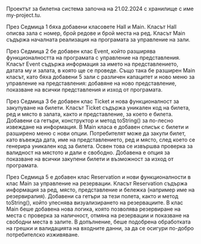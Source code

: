 Проектът за билетна система започна на 21.02.2024 с хранилище с име my-project.tu.

През Седмица 1 бяха добавени класовете Hall и Main. Класът Hall описва зала с номер, брой редове и брой места на ред. Класът Main съдържа началната реализация на програмата за управление на зали.

През Седмица 2 бе добавен клас Event, който разширява функционалността на програмата с управление на представления. Класът Event съдържа информация за името на представлението, датата му и залата, в която ще се проведе. Също така бе разширен Main класът, като бяха добавени 5 зали с различен капацитет и ново меню за управление на представления: добавяне на ново представление, показване на всички представления и изход от програмата.

През Седмица 3 бе добавен клас Ticket и нова функционалност за закупуване на билети. Класът Ticket съдържа уникален код на билета, ред и място в залата, както и представление, за което е билета. Добавени са гетъри, конструктор и метод toString() за по-лесно извеждане на информация. В Main класа е добавен списък с билети и разширено меню с нови опции. Потребителят може да закупи билет, като въвежда дата, име на представлението, ред и място, след което се генерира уникален код за билета. Освен това се извършва проверка за валидност на мястото и дали е свободно. Добавена е опция за показване на всички закупени билети и възможност за изход от програмата.

През Седмица 5 е добавен клас Reservation и нови функционалности в клас Main за управление на резервации. Класът Reservation съдържа информация за ред, място, представление и бележка (например име на резервиралия). Добавени са гетъри за тези полета, както и метод toString(), който улеснява визуализирането на резервациите.
В клас Main беше добавена нова логика, която позволява резервиране на места с проверка за наличност, отмяна на резервации и показване на свободни места в залите. В допълнение, беше подобрена обработката на грешки и валидацията на входните данни, за да се осигури по-добро потребителско изживяване.
